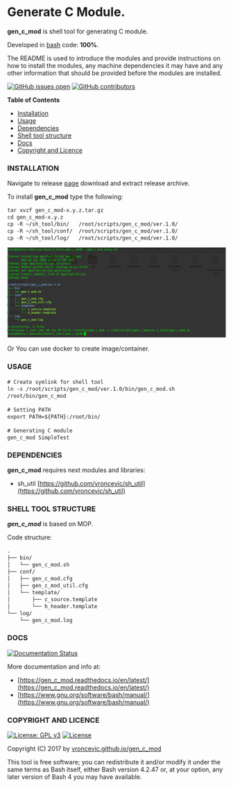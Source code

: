 # Generate C Module.

**gen_c_mod** is shell tool for generating C module.

Developed in [bash](https://en.wikipedia.org/wiki/Bash_(Unix_shell)) code: **100%**.

The README is used to introduce the modules and provide instructions on
how to install the modules, any machine dependencies it may have and any
other information that should be provided before the modules are installed.

[![GitHub issues open](https://img.shields.io/github/issues/vroncevic/gen_c_mod.svg)](https://github.com/vroncevic/gen_c_mod/issues)
 [![GitHub contributors](https://img.shields.io/github/contributors/vroncevic/gen_c_mod.svg)](https://github.com/vroncevic/gen_c_mod/graphs/contributors)

<!-- START doctoc -->
**Table of Contents**

- [Installation](#installation)
- [Usage](#usage)
- [Dependencies](#dependencies)
- [Shell tool structure](#shell-tool-structure)
- [Docs](#docs)
- [Copyright and Licence](#copyright-and-licence)
<!-- END doctoc -->

### INSTALLATION

Navigate to release [page](https://github.com/vroncevic/gen_c_mod/releases) download and extract release archive.

To install **gen_c_mod** type the following:

```
tar xvzf gen_c_mod-x.y.z.tar.gz
cd gen_c_mod-x.y.z
cp -R ~/sh_tool/bin/   /root/scripts/gen_c_mod/ver.1.0/
cp -R ~/sh_tool/conf/  /root/scripts/gen_c_mod/ver.1.0/
cp -R ~/sh_tool/log/   /root/scripts/gen_c_mod/ver.1.0/
```

![alt tag](https://raw.githubusercontent.com/vroncevic/gen_c_mod/dev/docs/setup_tree.png)

Or You can use docker to create image/container.

### USAGE

```
# Create symlink for shell tool
ln -s /root/scripts/gen_c_mod/ver.1.0/bin/gen_c_mod.sh /root/bin/gen_c_mod

# Setting PATH
export PATH=${PATH}:/root/bin/

# Generating C module
gen_c_mod SimpleTest
```

### DEPENDENCIES

**gen_c_mod** requires next modules and libraries:
* sh_util [https://github.com/vroncevic/sh_util](https://github.com/vroncevic/sh_util)

### SHELL TOOL STRUCTURE

***gen_c_mod*** is based on MOP.

Code structure:
```
.
├── bin/
│   └── gen_c_mod.sh
├── conf/
│   ├── gen_c_mod.cfg
│   ├── gen_c_mod_util.cfg
│   └── template/
│       ├── c_source.template
│       └── h_header.template
└── log/
    └── gen_c_mod.log
```

### DOCS

[![Documentation Status](https://readthedocs.org/projects/gen_c_mod/badge/?version=latest)](https://gen_c_mod.readthedocs.io/projects/gen_c_mod/en/latest/?badge=latest)

More documentation and info at:
* [https://gen_c_mod.readthedocs.io/en/latest/](https://gen_c_mod.readthedocs.io/en/latest/)
* [https://www.gnu.org/software/bash/manual/](https://www.gnu.org/software/bash/manual/)

### COPYRIGHT AND LICENCE

[![License: GPL v3](https://img.shields.io/badge/License-GPLv3-blue.svg)](https://www.gnu.org/licenses/gpl-3.0) [![License](https://img.shields.io/badge/License-Apache%202.0-blue.svg)](https://opensource.org/licenses/Apache-2.0)

Copyright (C) 2017 by [vroncevic.github.io/gen_c_mod](https://vroncevic.github.io/gen_c_mod)

This tool is free software; you can redistribute it and/or modify
it under the same terms as Bash itself, either Bash version 4.2.47 or,
at your option, any later version of Bash 4 you may have available.

